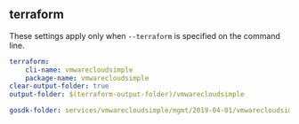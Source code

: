 
## terraform

These settings apply only when `--terraform` is specified on the command line.

``` yaml $(terraform)
terraform:
    cli-name: vmwarecloudsimple
    package-name: vmwarecloudsimple
clear-output-folder: true
output-folder: $(terraform-output-folder)/vmwarecloudsimple
```

```yaml $(tag) == 'package-2019-04-01' && $(terraform)
gosdk-folder: services/vmwarecloudsimple/mgmt/2019-04-01/vmwarecloudsimple
```
